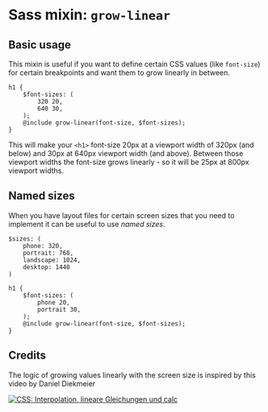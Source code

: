 # Sass mixin: `grow-linear`

## Basic usage

This mixin is useful if you want to define certain CSS values (like `font-size`) for certain breakpoints and want them
to grow linearly in between.

    h1 {
        $font-sizes: (
            320 20,
            640 30,
        );
        @include grow-linear(font-size, $font-sizes);
    }
    
This will make your `<h1>` font-size 20px at a viewport width of 320px (and below) and 30px at 640px viewport width (and
above). Between those viewport widths the font-size grows linearly - so it will be 25px at 800px viewport widths.

## Named sizes

When you have layout files for certain screen sizes that you need to implement it can be useful to use *named sizes*.

    $sizes: (
        phone: 320,
        portrait: 768,
        landscape: 1024,
        desktop: 1440
    )
    
    h1 {
        $font-sizes: (
            phone 20,
            portrait 30,
        );
        @include grow-linear(font-size, $font-sizes);
    }

## Credits

The logic of growing values linearly with the screen size is inspired by this video by Daniel Diekmeier

[![CSS: Interpolation, lineare Gleichungen und calc](https://img.youtube.com/vi/NeQrOPRqtr4/0.jpg)](https://www.youtube.com/watch?v=NeQrOPRqtr4)
